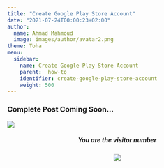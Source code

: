 ```yaml
---
title: "Create Google Play Store Account"
date: "2021-07-24T00:00:23+02:00"
author:
  name: Ahmad Mahmoud
  image: images/author/avatar2.png
theme: Toha
menu:
  sidebar:
    name: Create Google Play Store Account
    parent:  how-to
    identifier: create-google-play-store-account
    weight: 500
---
```


### Complete Post Coming Soon...



![](https://komarev.com/ghpvc/?username=ahmadmssm&color=blue)


<h5  align="center"> You are the visitor number</h1>

<p align="center">
</p>
<p align="center">
  <img src="https://profile-counter.glitch.me/ahmadmssm/count.svg" />
</p>
